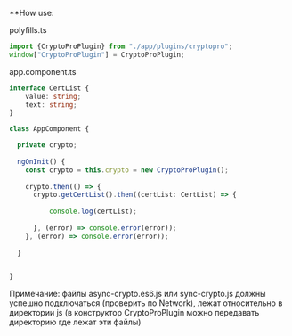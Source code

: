 
**How use:

 polyfills.ts
```typescript
import {CryptoProPlugin} from "./app/plugins/cryptopro";
window["CryptoProPlugin"] = CryptoProPlugin;
```

app.component.ts
```typescript
interface CertList {
    value: string;
    text: string;
}

class AppComponent {

  private crypto;
  
  ngOnInit() {
    const crypto = this.crypto = new CryptoProPlugin();
    
    crypto.then(() => {
      crypto.getCertList().then((certList: CertList) => {
          
          console.log(certList);
                  
      }, (error) => console.error(error));
    }, (error) => console.error(error));
    
  }


}

```

Примечание: файлы async-crypto.es6.js или sync-crypto.js должны успешно подключаться (проверить по Network), лежат относительно в директории js (в конструктор CryptoProPlugin можно передавать директорию где лежат эти файлы)
